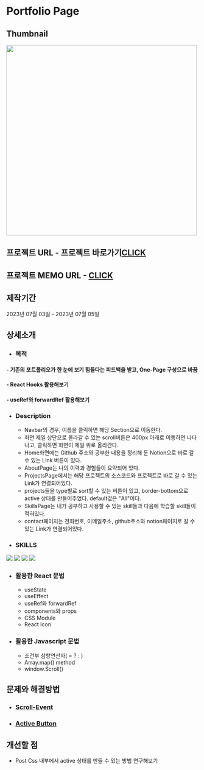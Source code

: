 # Portfolio Page

## Thumbnail
<img src="https://github.com/JuhyunjaceLee/React-Projects/assets/94448281/ca863a91-0f4b-42d9-8027-09bc9c17d638" width="500"/>

## 프로젝트 URL - 프로젝트 바로가기<a href="https://i-am-leejuhyun.netlify.app">CLICK</a>

## 프로젝트 MEMO URL - <a href="https://www.notion.so/Portfolio-one-page-e15c9e24a306414c827b53f68059e2e4">CLICK</a>

## 제작기간
2023년 07월 03일 - 2023년 07월 05일

## 상세소개
* ### 목적
#### - 기존의 포트폴리오가 한 눈에 보기 힘들다는 피드백을 받고, One-Page 구성으로 바꿈
#### - React Hooks 활용해보기
#### - useRef와 forwardRef 활용해보기

* ### Description
  - Navbar의 경우, 이름을 클릭하면 해당 Section으로 이동한다.
  - 화면 제일 상단으로 올라갈 수 있는 scroll버튼은 400px 아래로 이동하면 나타나고, 클릭하면 화면이 제일 위로 올라간다.
  - Home화면에는 Github 주소와 공부한 내용을 정리해 둔 Notion으로 바로 갈 수 있는 Link 버튼이 있다.
  - AboutPage는 나의 이력과 경험들이 요약되어 있다.
  - ProjectsPage에서는 해당 프로젝트의 소스코드와 프로젝트로 바로 갈 수 있는 Link가 연결되어있다.
  - projects들을 type별로 sort할 수 있는 버튼이 있고, border-bottom으로 active 상태를 만들어주었다. default값은 "All"이다.
  - SkillsPage는 내가 공부하고 사용할 수 있는 skill들과 다음에 학습할 skill들이 적혀있다.
  - contact페이지는 전화번호, 이메일주소, github주소와 notion페이지로 갈 수 있는 Link가 연결되어있다.

* ### SKILLS
<div>
  <img src="https://img.shields.io/badge/HTML5-E34F26?style=flat&logo=HTML5&logoColor=white" />
  <img src="https://img.shields.io/badge/CSS3-1572B6?style=flat&logo=CSS3&logoColor=white" />
  <img src="https://img.shields.io/badge/JAVASCRIPT-F7DF1E?style=flat&logo=JAVASCRIPT&logoColor=black" />
  <img src="https://img.shields.io/badge/REACT-61DAFB?style=flat&logo=REACT&logoColor=black" />
</div>

* ### 활용한 React 문법
  - useState
  - useEffect
  - useRef와 forwardRef
  - components와 props
  - CSS Module
  - React Icon
  
* ### 활용한 Javascript 문법
  - 조건부 삼항연산자( = ? : )
  - Array.map() method
  - window.Scroll()

## 문제와 해결방법
* ### <a href="https://desert-edam-bea.notion.site/Scroll-Event-7a99b1458c9a4e9aa34cb415c68ac483?pvs=4">Scroll-Event</a>
* ### <a href="https://desert-edam-bea.notion.site/Button-Active-8c0c40ee88cd42319a28248f544a819b?pvs=4">Active Button</a>
  

## 개선할 점
* Post Css 내부에서 active 상태를 만들 수 있는 방법 연구해보기
